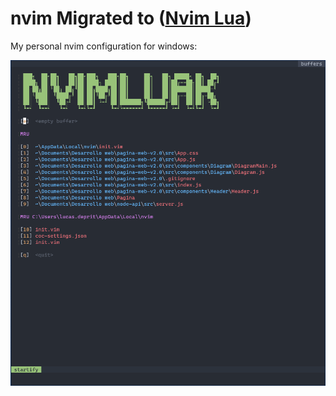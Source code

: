 # nvim Migrated to ([Nvim Lua](https://github.com/lucasdeprit/nvim-lua))

My personal nvim configuration for windows:

![nvim Image](https://github.com/lucasdeprit/nvim/blob/windows/Images/Front.png)
